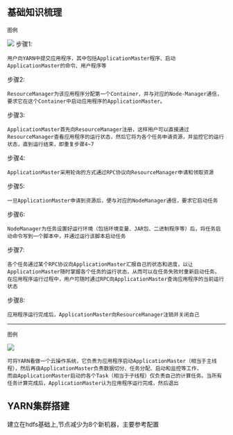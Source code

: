 ## 基础知识梳理
``图例``

![](http://p1.bpimg.com/567571/596d1a9786e0b92f.png)
步骤1:
```
用户向YARN中提交应用程序，其中包括ApplicationMaster程序、启动ApplicationMaster的命令、用户程序等
```
步骤2:
```
ResourceManager为该应用程序分配第一个Container，并与对应的Node-Manager通信，要求它在这个Container中启动应用程序的ApplicationMaster。
```
步骤3:
```
ApplicationMaster首先向ResourceManager注册，这样用户可以直接通过ResourceManager查看应用程序的运行状态，然后它将为各个任务申请资源，并监控它的运行状态，直到运行结束，即重复步骤4~7
```
步骤4:
```
ApplicationMaster采用轮询的方式通过RPC协议向ResourceManager申请和领取资源
```
步骤5:
```
一旦ApplicationMaster申请到资源后，便与对应的NodeManager通信，要求它启动任务
```
步骤6:
```
NodeManager为任务设置好运行环境（包括环境变量、JAR包、二进制程序等）后，将任务启动命令写到一个脚本中，并通过运行该脚本启动任务
```
步骤7:
```
各个任务通过某个RPC协议向ApplicationMaster汇报自己的状态和进度，以让ApplicationMaster随时掌握各个任务的运行状态，从而可以在任务失败时重新启动任务。
在应用程序运行过程中，用户可随时通过RPC向ApplicationMaster查询应用程序的当前运行状态
```
步骤8:
```
应用程序运行完成后，ApplicationMaster向ResourceManager注销并关闭自己
```

--------
``图例``

![](http://p1.bpimg.com/567571/c872173144930d3e.jpg)
```
可将YARN看做一个云操作系统，它负责为应用程序启动ApplicationMaster（相当于主线程），然后再由ApplicationMaster负责数据切分、任务分配、启动和监控等工作，
而由ApplicationMaster启动的各个Task（相当于子线程）仅负责自己的计算任务。当所有任务计算完成后，ApplicationMaster认为应用程序运行完成，然后退出
```

## YARN集群搭建
建立在hdfs基础上,节点减少为8个新机器，主要参考配置
